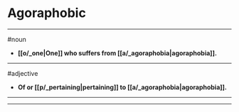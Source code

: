 # Agoraphobic
---
#noun
- **[[o/_one|One]] who suffers from [[a/_agoraphobia|agoraphobia]].**
---
#adjective
- **Of or [[p/_pertaining|pertaining]] to [[a/_agoraphobia|agoraphobia]].**
---
---
